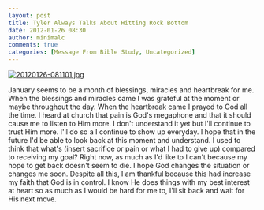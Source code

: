 ```yaml
---
layout: post
title: Tyler Always Talks About Hitting Rock Bottom
date: 2012-01-26 08:30
author: minimalc
comments: true
categories: [Message From Bible Study, Uncategorized]
---
```

<a href="http://minimalchanges.com/blog/wp-content/uploads/2012/01/20120126-081101.jpg"><img src="http://minimalchanges.com/blog/wp-content/uploads/2012/01/20120126-081101.jpg" alt="20120126-081101.jpg" class="alignnone size-full" /></a>

January seems to be a month of blessings, miracles and heartbreak for me. When the blessings and miracles came I was grateful at the moment or maybe throughout the day. When the heartbreak came I prayed to God all the time. I heard at church that pain is God's megaphone and that it should cause me to listen to Him more. I don't understand it yet but I'll continue to trust Him more. I'll do so a I continue to show up everyday. I hope that in the future I'd be able to look back at this moment and understand. I used to think that what's (insert sacrifice or pain or what I had to give up) compared to receiving my goal? Right now, as much as I'd like to I can't because my hope to get back doesn't seem to die. I hope God changes the situation or changes me soon. Despite all this, I am thankful because this had increase my faith that God is in control. I know He does things with my best interest at heart so as much as I would be hard for me to, I'll sit back and wait for His next move.
